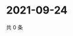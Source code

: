 # 2021-09-24

共 0 条

<!-- BEGIN WEIBO -->
<!-- 最后更新时间 Fri Sep 24 2021 22:10:19 GMT+0800 (China Standard Time) -->

<!-- END WEIBO -->
